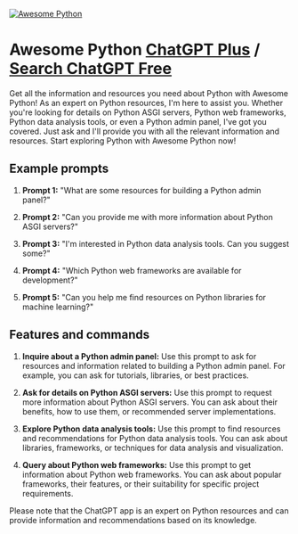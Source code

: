 
[![Awesome Python](https://files.oaiusercontent.com/file-UEKXuZxWdmrPiOPfoVFMrvjG?se=2123-10-17T02%3A37%3A45Z&sp=r&sv=2021-08-06&sr=b&rscc=max-age%3D31536000%2C%20immutable&rscd=attachment%3B%20filename%3D5502cfcd-dd21-4572-af84-6f00faa6c088.png&sig=gCTiBMdPRD8LdJKRYePDCHK2EW6S07V1LNejMWHR9EI%3D)](https://chat.openai.com/g/g-wOzU4bXYb-awesome-python)

# Awesome Python [ChatGPT Plus](https://chat.openai.com/g/g-wOzU4bXYb-awesome-python) / [Search ChatGPT Free](https://gptcall.net/index.html#/?search=Awesome%20Python)

Get all the information and resources you need about Python with Awesome Python! As an expert on Python resources, I'm here to assist you. Whether you're looking for details on Python ASGI servers, Python web frameworks, Python data analysis tools, or even a Python admin panel, I've got you covered. Just ask and I'll provide you with all the relevant information and resources. Start exploring Python with Awesome Python now!

## Example prompts

1. **Prompt 1:** "What are some resources for building a Python admin panel?"

2. **Prompt 2:** "Can you provide me with more information about Python ASGI servers?"

3. **Prompt 3:** "I'm interested in Python data analysis tools. Can you suggest some?"

4. **Prompt 4:** "Which Python web frameworks are available for development?"

5. **Prompt 5:** "Can you help me find resources on Python libraries for machine learning?"

## Features and commands

1. **Inquire about a Python admin panel:** Use this prompt to ask for resources and information related to building a Python admin panel. For example, you can ask for tutorials, libraries, or best practices.

2. **Ask for details on Python ASGI servers:** Use this prompt to request more information about Python ASGI servers. You can ask about their benefits, how to use them, or recommended server implementations.

3. **Explore Python data analysis tools:** Use this prompt to find resources and recommendations for Python data analysis tools. You can ask about libraries, frameworks, or techniques for data analysis and visualization.

4. **Query about Python web frameworks:** Use this prompt to get information about Python web frameworks. You can ask about popular frameworks, their features, or their suitability for specific project requirements.

Please note that the ChatGPT app is an expert on Python resources and can provide information and recommendations based on its knowledge.


